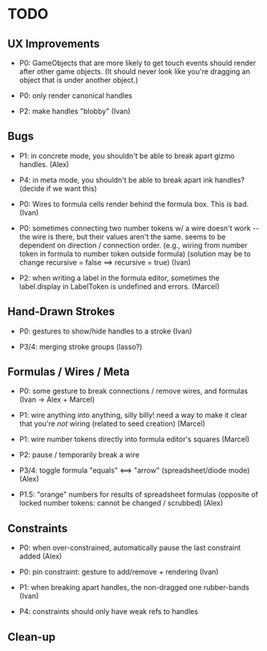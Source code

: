 # TODO

## UX Improvements

- P0: GameObjects that are more likely to get touch events should render after
  other game objects. (It should never look like you're dragging an object that
  is under another object.)

- P0: only render canonical handles

- P2: make handles "blobby"
  (Ivan)

## Bugs

- P1: in concrete mode, you shouldn't be able to break apart gizmo handles.
  (Alex)

- P4: in meta mode, you shouldn't be able to break apart ink handles?
  (decide if we want this)

- P0: Wires to formula cells render behind the formula box. This is bad.
  (Ivan)

- P0: sometimes connecting two number tokens w/ a wire doesn't work -- the wire is there, but their
  values aren't the same. seems to be dependent on direction / connection order.
  (e.g., wiring from number token in formula to number token outside formula)
  (solution may be to change recursive = false ==> recursive = true)
  (Ivan)

- P2: when writing a label in the formula editor, sometimes the label.display in LabelToken is undefined and errors.
  (Marcel)

## Hand-Drawn Strokes

- P0: gestures to show/hide handles to a stroke
  (Ivan)

- P3/4: merging stroke groups (lasso?)

## Formulas / Wires / Meta

- P0: some gesture to break connections / remove wires, and formulas
  (Ivan -> Alex + Marcel)

- P1: wire anything into anything, silly billy!
  need a way to make it clear that you're _not_ wiring
  (related to seed creation)
  (Marcel)

- P1: wire number tokens directly into formula editor's squares
  (Marcel)

- P2: pause / temporarily break a wire

- P3/4: toggle formula "equals" <==> "arrow" (spreadsheet/diode mode)
  (Alex)

- P1.5: "orange" numbers for results of spreadsheet formulas
  (opposite of locked number tokens: cannot be changed / scrubbed)
  (Alex)

## Constraints

- P0: when over-constrained, automatically pause the last constraint added
  (Alex)

- P0: pin constraint: gesture to add/remove + rendering
  (Ivan)

- P1: when breaking apart handles, the non-dragged one rubber-bands
  (Ivan)

- P4: constraints should only have weak refs to handles

## Clean-up
